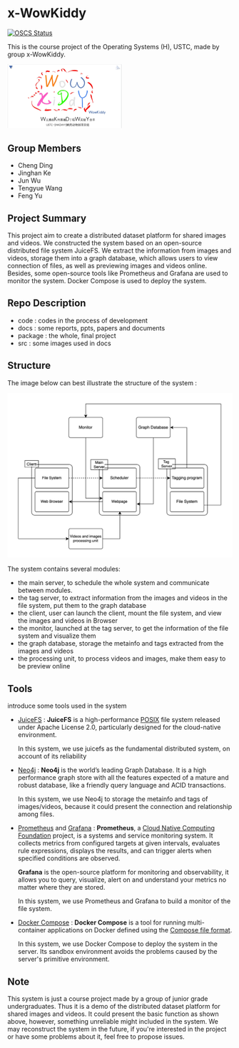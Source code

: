 # x-WowKiddy

[![OSCS Status](https://www.oscs1024.com/platform/badge/OSH-2022/x-WowKiddy.svg?size=small)](https://www.oscs1024.com/project/OSH-2022/x-WowKiddy?ref=badge_small)

This is the course project of the Operating Systems (H), USTC, made by group x-WowKiddy.

<img src="src/bg.png" alt="bg" style="zoom:25%;" />

## Group Members

* Cheng Ding
* Jinghan Ke
* Jun Wu
* Tengyue Wang
* Feng Yu



## Project Summary

This project aim to create a distributed dataset platform for shared images and videos. We constructed the  system based on an open-source distributed file system JuiceFS. We extract the information from images and videos, storage them into a graph database, which allows users to view connection of files, as well as previewing images and videos online. Besides, some open-source tools like Prometheus and Grafana are used to monitor the system. Docker Compose is used to deploy the system.



## Repo Description

* code : codes in the process of development
* docs : some reports, ppts, papers and documents
* package : the whole, final project
* src : some images used in docs



## Structure

The image below can best illustrate the structure of the system :

![structure](src/structure.jpg)

The system contains several modules: 

* the main server, to schedule the whole system and communicate between modules.
* the tag server, to extract information from the images and videos in the file system, put them to the graph database
* the client, user can launch the client, mount the file system, and view the images and videos in Browser
* the monitor, launched at the tag server, to get the information of the file system and visualize them
* the graph database, storage the metainfo and tags extracted from the images and videos
* the processing unit, to process videos and images, make them easy to be preview online



## Tools

introduce some tools used in the system

* [JuiceFS](https://github.com/juicedata/juicefs) : **JuiceFS** is a high-performance [POSIX](https://en.wikipedia.org/wiki/POSIX) file system released under Apache License 2.0, particularly designed for the cloud-native environment.

  In this system, we use juicefs as the fundamental distributed system, on account of its reliability



* [Neo4j](https://github.com/neo4j/neo4j) : **Neo4j** is the world’s leading Graph Database. It is a high performance graph store with all the features expected of a mature and robust database, like a friendly query language and ACID transactions.

  In this system, we use Neo4j to storage the metainfo and tags of images/videos, because it could present the connection and relationship among files.



* [Prometheus](https://github.com/prometheus/prometheus) and [Grafana](https://github.com/grafana/grafana) : **Prometheus**, a [Cloud Native Computing Foundation](https://cncf.io/) project, is a systems and service monitoring system. It collects metrics from configured targets at given intervals, evaluates rule expressions, displays the results, and can trigger alerts when specified conditions are observed.

  **Grafana** is the open-source platform for monitoring and observability, it allows you to query, visualize, 		alert on and understand your metrics no matter where they are stored. 

  In this system, we use Prometheus and Grafana to build a monitor of the file system.



* [Docker Compose](https://github.com/docker/compose) : **Docker Compose** is a tool for running multi-container applications on Docker defined using the [Compose file format](https://compose-spec.io/). 

  In this system, we use Docker Compose to deploy the system in the server. Its sandbox environment 		avoids the problems caused by the server's primitive environment.



## Note

This system is just a course project made by a group of junior grade undergraduates. Thus it is a demo of the distributed dataset platform for shared images and videos. It could present the basic function as shown above, however, something unreliable might included in the system. We may reconstruct the system in the future, if you're interested in the project or have some problems about it, feel free to propose issues.

